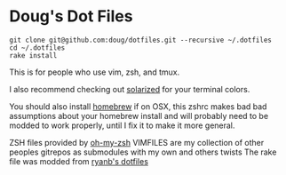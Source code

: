Doug's Dot Files
===============

    git clone git@github.com:doug/dotfiles.git --recursive ~/.dotfiles
    cd ~/.dotfiles
    rake install

This is for people who use vim, zsh, and tmux.

I also recommend checking out [solarized](http://ethanschoonover.com/solarized) for your terminal
colors.

You should also install [homebrew](https://github.com/mxcl/homebrew) if on OSX, this zshrc makes bad
bad assumptions about your homebrew install and will probably need to be modded to work properly,
until I fix it to make it more general.

ZSH files provided by [oh-my-zsh](https://github.com/robbyrussell/oh-my-zsh)
VIMFILES are my collection of other peoples gitrepos as submodules with my own and others twists
The rake file was modded from [ryanb's dotfiles](https://github.com/ryanb/dotfiles)
